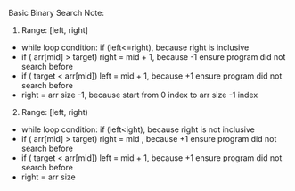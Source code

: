​Basic Binary Search
Note:
1. Range: [left, right]
- while loop condition: if (left<=right), because right is inclusive 
- if ( arr[mid] > target) right = mid + 1, because -1 ensure program did not search before
- if ( target < arr[mid]) left = mid + 1, because +1 ensure program did not search before
- right = arr size -1, because start from 0 index to arr size -1 index

2. Range: [left, right)
- while loop condition: if (left<ight), because right is not inclusive 
- if ( arr[mid] > target) right = mid , because +1 ensure program did not search before
- if ( target < arr[mid]) left = mid + 1, because +1 ensure program did not search before
- right = arr size
